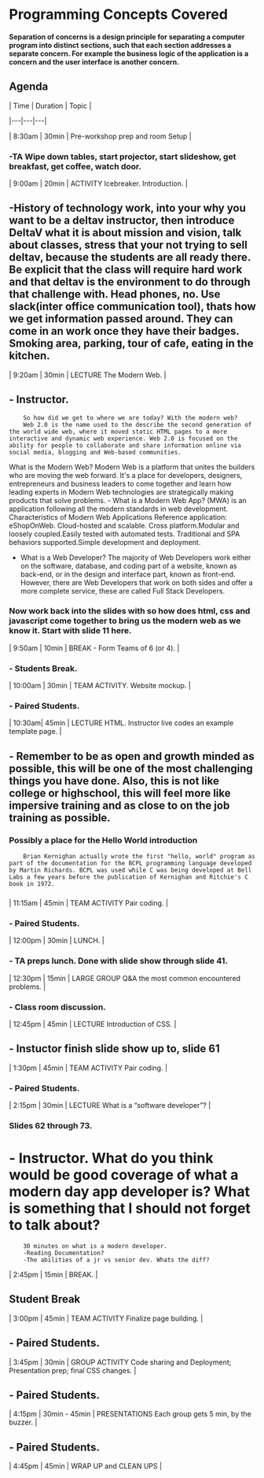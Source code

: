 # Programming Concepts Covered
#### Separation of concerns is a design principle for separating a computer program into distinct sections, such that each section addresses a separate concern. For example the business logic of the application is a concern and the user interface is another concern.

## Agenda

| Time  | Duration  | Topic  |

|---|---|---|

| 8:30am | 30min | Pre-workshop prep and room Setup |

###    -TA Wipe down tables, start projector, start slideshow, get breakfast, get coffee, watch door.

| 9:00am | 20min | ACTIVITY Icebreaker. Introduction.  |

##    -History of technology work, into your why you want to be a deltav instructor, then introduce DeltaV what it is about mission and vision, talk about classes, stress that your not trying to sell deltav, because the students are all ready there. Be explicit that the class will require hard work and that deltav is the environment to do through that challenge with.  Head phones, no. Use slack(inter office communication tool), thats how we get information passed around. They can come in an work once they have their badges. Smoking area, parking, tour of cafe, eating in the kitchen.

| 9:20am | 30min | LECTURE The Modern Web.  |
## - Instructor.
        So how did we get to where we are today? With the modern web? 
        Web 2.0 is the name used to the describe the second generation of the world wide web, where it moved static HTML pages to a more interactive and dynamic web experience. Web 2.0 is focused on the ability for people to collaborate and share information online via social media, blogging and Web-based communities.
   What is the Modern Web?                                                                        Modern Web is a platform that unites the builders who are moving the web                    forward. It's a place for developers, designers, entrepreneurs and business leaders         to come together and learn how leading experts in Modern Web technologies are               strategically making products that solve problems.                                      -  What is a Modern Web App?                                                                   (MWA) is an application following all the modern standards in web development.              Characteristics of Modern Web Applications Reference application: eShopOnWeb.               Cloud-hosted and scalable.                                                                  Cross platform.Modular and loosely coupled.Easily tested with automated tests. 
      Traditional and SPA behaviors supported.Simple development and deployment.             
   -  What is a Web Developer?                                                                    The majority of Web Developers work either on the software, database, and coding            part of a website, known as back-end, or in the design and interface part, known as         front-end. However, there are Web Developers that work on both sides and offer a            more complete service, these are called Full Stack Developers. 
###  Now work back into the slides with so how does html, css and javascript come together to bring us the modern web as we know it. Start with slide 11 here.


| 9:50am | 10min | BREAK - Form Teams of 6 (or 4). |

###    -  Students Break.

| 10:00am | 30min | TEAM ACTIVITY. Website mockup.  |

###    -  Paired Students.  

| 10:30am| 45min | LECTURE HTML. Instructor live codes an example template page. |

##     - Remember to be as open and growth minded as possible, this will be one of the most              challenging things you have done. Also, this is not like college or highschool, this           will feel more like impersive training and as close to on the job training as                  possible.  
###       Possibly a place for the Hello World introduction 
        Brian Kernighan actually wrote the first "hello, world" program as part of the documentation for the BCPL programming language developed by Martin Richards. BCPL was used while C was being developed at Bell Labs a few years before the publication of Kernighan and Ritchie's C book in 1972.
###    




| 11:15am | 45min | TEAM ACTIVITY Pair coding.  |

###    - Paired Students.  
 
| 12:00pm | 30min | LUNCH. |

 ###   - TA preps lunch. Done with slide show through slide 41. 

| 12:30pm | 15min | LARGE GROUP Q&A the most common encountered problems.  |

 ###   - Class room discussion.

| 12:45pm | 45min | LECTURE  Introduction of CSS.  |

 ##   - Instuctor  finish slide show up to, slide 61

| 1:30pm  | 45min | TEAM ACTIVITY  Pair coding.  |

###  - Paired Students.

| 2:15pm | 30min | LECTURE What is a “software developer”?  |
###            Slides 62 through 73.
#  - Instructor.                                                                                        What do you think would be good coverage of what a modern day app developer        is?         What is something that I should not forget to talk about?
        30 minutes on what is a modern developer. 
        -Reading Documentation?  
        -The abilities of a jr vs senior dev. Whats the diff? 

| 2:45pm | 15min | BREAK.  |

##   Student Break

| 3:00pm | 45min | TEAM ACTIVITY Finalize page building.   |

## - Paired Students.

| 3:45pm | 30min | GROUP ACTIVITY Code sharing and Deployment; Presentation prep; final CSS changes. |

## - Paired Students.

| 4:15pm | 30min - 45min | PRESENTATIONS Each group gets 5 min, by the buzzer.  |

## - Paired Students.

| 4:45pm | 45min | WRAP UP and CLEAN UPS |